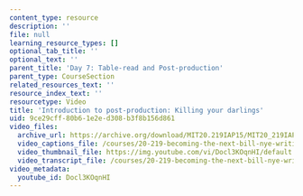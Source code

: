 ```yaml
---
content_type: resource
description: ''
file: null
learning_resource_types: []
optional_tab_title: ''
optional_text: ''
parent_title: 'Day 7: Table-read and Post-production'
parent_type: CourseSection
related_resources_text: ''
resource_index_text: ''
resourcetype: Video
title: 'Introduction to post-production: Killing your darlings'
uid: 9ce29cff-80b6-1e2e-d308-b3f8b156d861
video_files:
  archive_url: https://archive.org/download/MIT20.219IAP15/MIT20_219IAP15_D07P2_300k.mp4
  video_captions_file: /courses/20-219-becoming-the-next-bill-nye-writing-and-hosting-the-educational-show-january-iap-2015/9db16b707b5f5b04b8d0273d3ab7255c_Docl3KOqnHI.vtt
  video_thumbnail_file: https://img.youtube.com/vi/Docl3KOqnHI/default.jpg
  video_transcript_file: /courses/20-219-becoming-the-next-bill-nye-writing-and-hosting-the-educational-show-january-iap-2015/440a13ac18058d3e0bb8e5a064c90342_Docl3KOqnHI.pdf
video_metadata:
  youtube_id: Docl3KOqnHI
---
```


